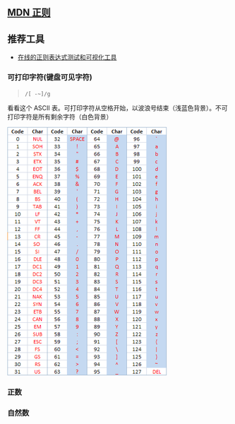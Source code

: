 ## [MDN 正则](https://developer.mozilla.org/zh-CN/docs/Web/JavaScript/Guide/Regular_Expressions)

## 推荐工具
- [在线的正则表达式测试和可视化工具](https://devtoolcafe.com/tools/regex#!flags=img&re=)


### 可打印字符(键盘可见字符)
> `/[ -~]/g`

看看这个 ASCII 表。可打印字符从空格开始，以波浪号结束（浅蓝色背景）。不可打印字符是所有剩余字符（白色背景）

![](./Images/ascii-table.png)

### 正数
### 自然数